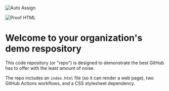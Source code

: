 ![Auto Assign](https://github.com/r-group-intl/demo-repository/actions/workflows/auto-assign.yml/badge.svg)

![Proof HTML](https://github.com/r-group-intl/demo-repository/actions/workflows/proof-html.yml/badge.svg)

# Welcome to your organization's demo respository
This code repository (or "repo") is designed to demonstrate the best GitHub has to offer with the least amount of noise.

The repo includes an `index.html` file (so it can render a web page), two GitHub Actions workflows, and a CSS stylesheet dependency.
